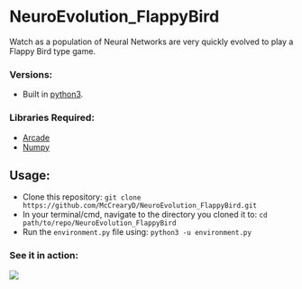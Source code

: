 # NeuroEvolution_FlappyBird
Watch as a population of Neural Networks are very quickly evolved to play a Flappy Bird type game.

### Versions:
- Built in [python3](https://www.python.org/downloads/).

### Libraries Required:
- [Arcade](http://arcade.academy/)
- [Numpy](http://www.numpy.org/)

## Usage:
- Clone this repository: `git clone https://github.com/McCrearyD/NeuroEvolution_FlappyBird.git`
- In your terminal/cmd, navigate to the directory you cloned it to: `cd path/to/repo/NeuroEvolution_FlappyBird`
- Run the `environment.py` file using: `python3 -u environment.py`

### See it in action:

![](https://i.gyazo.com/031b1e44abfaa70fcb47d969ede14073.gif)
